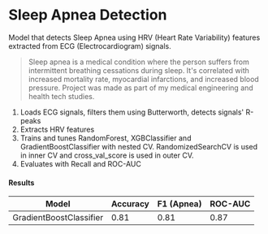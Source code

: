 # Sleep Apnea Detection

Model that detects Sleep Apnea using HRV (Heart Rate Variability) features extracted from ECG (Electrocardiogram) signals.
>Sleep apnea is a medical condition where the person suffers from intermittent breathing cessations during sleep. It's correlated with increased mortality rate, myocardial infarctions, and increased blood pressure.
Project was made as part of my medical engineering and health tech studies.

1. Loads ECG signals, filters them using Butterworth, detects signals' R-peaks
2. Extracts HRV features
3. Trains and tunes RandomForest, XGBClassifier and GradientBoostClassifier with nested CV. RandomizedSearchCV is used in inner CV and cross_val_score is used in outer CV.
4. Evaluates with Recall and ROC-AUC

#### Results

| Model         | Accuracy | F1 (Apnea) | ROC-AUC |
|---------------|----------|------------|---------|
| GradientBoostClassifier | 0.81 | 0.81 | 0.87 |
